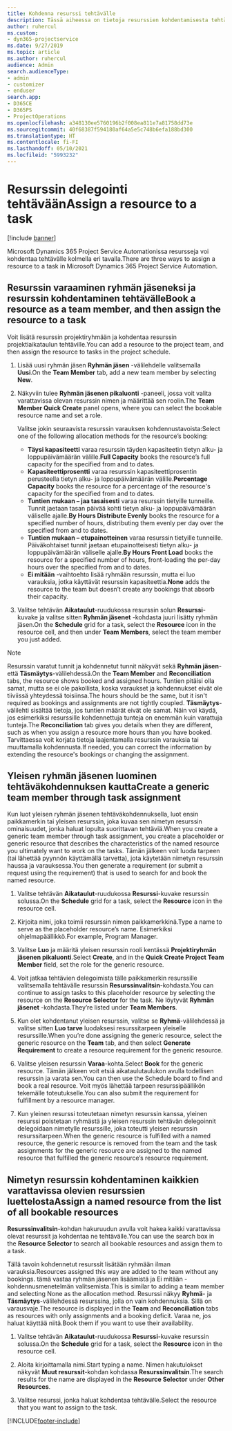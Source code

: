 ```yaml
---
title: Kohdenna resurssi tehtävälle
description: Tässä aiheessa on tietoja resurssien kohdentamisesta tehtäville.
author: ruhercul
ms.custom:
- dyn365-projectservice
ms.date: 9/27/2019
ms.topic: article
ms.author: ruhercul
audience: Admin
search.audienceType:
- admin
- customizer
- enduser
search.app:
- D365CE
- D365PS
- ProjectOperations
ms.openlocfilehash: a348130ee5760196b2f008ea811e7a81758dd73e
ms.sourcegitcommit: 40f68387f594180af64a5e5c748b6efa188bd300
ms.translationtype: HT
ms.contentlocale: fi-FI
ms.lasthandoff: 05/10/2021
ms.locfileid: "5993232"
---
```

# <a name="assign-a-resource-to-a-task"></a><span data-ttu-id="bef3f-103">Resurssin delegointi tehtävään</span><span class="sxs-lookup"><span data-stu-id="bef3f-103">Assign a resource to a task</span></span>

[!include [banner](../includes/psa-now-project-operations.md)]

<span data-ttu-id="bef3f-104">Microsoft Dynamics 365 Project Service Automationissa resursseja voi kohdentaa tehtävälle kolmella eri tavalla.</span><span class="sxs-lookup"><span data-stu-id="bef3f-104">There are three ways to assign a resource to a task in Microsoft Dynamics 365 Project Service Automation.</span></span>

## <a name="book-a-resource-as-a-team-member-and-then-assign-the-resource-to-a-task"></a><span data-ttu-id="bef3f-105">Resurssin varaaminen ryhmän jäseneksi ja resurssin kohdentaminen tehtävälle</span><span class="sxs-lookup"><span data-stu-id="bef3f-105">Book a resource as a team member, and then assign the resource to a task</span></span>

<span data-ttu-id="bef3f-106">Voit lisätä resurssin projektiryhmään ja kohdentaa resurssin projektiaikataulun tehtäville.</span><span class="sxs-lookup"><span data-stu-id="bef3f-106">You can add a resource to the project team, and then assign the resource to tasks in the project schedule.</span></span>

1. <span data-ttu-id="bef3f-107">Lisää uusi ryhmän jäsen **Ryhmän jäsen** -välilehdelle valitsemalla **Uusi**.</span><span class="sxs-lookup"><span data-stu-id="bef3f-107">On the **Team Member** tab, add a new team member by selecting **New**.</span></span> 

2. <span data-ttu-id="bef3f-108">Näkyviin tulee **Ryhmän jäsenen pikaluonti** -paneeli, jossa voit valita varattavissa olevan resurssin nimen ja määrittää sen roolin.</span><span class="sxs-lookup"><span data-stu-id="bef3f-108">The **Team Member Quick Create** panel opens, where you can select the bookable resource name and set a role.</span></span> 

    <span data-ttu-id="bef3f-109">Valitse jokin seuraavista resurssin varauksen kohdennustavoista:</span><span class="sxs-lookup"><span data-stu-id="bef3f-109">Select one of the following allocation methods for the resource’s booking:</span></span>

    - <span data-ttu-id="bef3f-110">**Täysi kapasiteetti** varaa resurssin täyden kapasiteetin tietyn alku- ja loppupäivämäärän välille.</span><span class="sxs-lookup"><span data-stu-id="bef3f-110">**Full Capacity** books the resource’s full capacity for the specified from and to dates.</span></span>
    - <span data-ttu-id="bef3f-111">**Kapasiteettiprosentti** varaa resurssin kapasiteettiprosentin perusteella tietyn alku- ja loppupäivämäärän välille.</span><span class="sxs-lookup"><span data-stu-id="bef3f-111">**Percentage Capacity** books the resource for a percentage of the resource's capacity for the specified from and to dates.</span></span>
    - <span data-ttu-id="bef3f-112">**Tuntien mukaan – jaa tasaisesti** varaa resurssin tietyille tunneille. Tunnit jaetaan tasan päivää kohti tietyn alku- ja loppupäivämäärän väliselle ajalle.</span><span class="sxs-lookup"><span data-stu-id="bef3f-112">**By Hours Distribute Evenly** books the resource for a specified number of hours, distributing them evenly per day over the specified from and to dates.</span></span>
    - <span data-ttu-id="bef3f-113">**Tuntien mukaan – etupainotteinen** varaa resurssin tietyille tunneille. Päiväkohtaiset tunnit jaetaan etupainotteisesti tietyn alku- ja loppupäivämäärän väliselle ajalle.</span><span class="sxs-lookup"><span data-stu-id="bef3f-113">**By Hours Front Load** books the resource for a specified number of hours, front-loading the per-day hours over the specified from and to dates.</span></span>
    - <span data-ttu-id="bef3f-114">**Ei mitään** -vaihtoehto lisää ryhmään resurssin, mutta ei luo varauksia, jotka käyttävät resurssin kapasiteettia.</span><span class="sxs-lookup"><span data-stu-id="bef3f-114">**None** adds the resource to the team but doesn’t create any bookings that absorb their capacity.</span></span>

3. <span data-ttu-id="bef3f-115">Valitse tehtävän **Aikataulut**-ruudukossa resurssin solun **Resurssi**-kuvake ja valitse sitten **Ryhmän jäsenet** -kohdasta juuri lisätty ryhmän jäsen.</span><span class="sxs-lookup"><span data-stu-id="bef3f-115">On the **Schedule** grid for a task, select the **Resource** icon in the resource cell, and then under **Team Members**, select the team member you just added.</span></span> 

> [!NOTE]
> <span data-ttu-id="bef3f-116">Resurssin varatut tunnit ja kohdennetut tunnit näkyvät sekä **Ryhmän jäsen**- että **Täsmäytys**-välilehdessä.</span><span class="sxs-lookup"><span data-stu-id="bef3f-116">On the **Team Member** and **Reconciliation** tabs, the resource shows booked and assigned hours.</span></span> <span data-ttu-id="bef3f-117">Tuntien pitäisi olla samat, mutta se ei ole pakollista, koska varaukset ja kohdennukset eivät ole tiiviissä yhteydessä toisiinsa.</span><span class="sxs-lookup"><span data-stu-id="bef3f-117">The hours should be the same, but it isn't required as bookings and assignments are not tightly coupled.</span></span> <span data-ttu-id="bef3f-118">**Täsmäytys**-välilehti sisältää tietoja, jos tuntien määrät eivät ole samat. Näin voi käydä, jos esimerkiksi resurssille kohdennettuja tunteja on enemmän kuin varattuja tunteja.</span><span class="sxs-lookup"><span data-stu-id="bef3f-118">The **Reconciliation** tab gives you details when they are different, such as when you assign a resource more hours than you have booked.</span></span> <span data-ttu-id="bef3f-119">Tarvittaessa voit korjata tietoja laajentamalla resurssin varauksia tai muuttamalla kohdennusta.</span><span class="sxs-lookup"><span data-stu-id="bef3f-119">If needed, you can correct the information by extending the resource's bookings or changing the assignment.</span></span>

## <a name="create-a-generic-team-member-through-task-assignment"></a><span data-ttu-id="bef3f-120">Yleisen ryhmän jäsenen luominen tehtäväkohdennuksen kautta</span><span class="sxs-lookup"><span data-stu-id="bef3f-120">Create a generic team member through task assignment</span></span>

<span data-ttu-id="bef3f-121">Kun luot yleisen ryhmän jäsenen tehtäväkohdennuksella, luot ensin paikkamerkin tai yleisen resurssin, joka kuvaa sen nimetyn resurssin ominaisuudet, jonka haluat lopulta suorittavan tehtäviä.</span><span class="sxs-lookup"><span data-stu-id="bef3f-121">When you create a generic team member through task assignment, you create a placeholder or generic resource that describes the characteristics of the named resource you ultimately want to work on the tasks.</span></span> <span data-ttu-id="bef3f-122">Tämän jälkeen voit luoda tarpeen (tai lähettää pyynnön käyttämällä tarvetta), jota käytetään nimetyn resurssin haussa ja varauksessa.</span><span class="sxs-lookup"><span data-stu-id="bef3f-122">You then generate a requirement (or submit a request using the requirement) that is used to search for and book the named resource.</span></span>

1. <span data-ttu-id="bef3f-123">Valitse tehtävän **Aikataulut**-ruudukossa **Resurssi**-kuvake resurssin solussa.</span><span class="sxs-lookup"><span data-stu-id="bef3f-123">On the **Schedule** grid for a task, select the **Resource** icon in the resource cell.</span></span>

2. <span data-ttu-id="bef3f-124">Kirjoita nimi, joka toimii resurssin nimen paikkamerkkinä.</span><span class="sxs-lookup"><span data-stu-id="bef3f-124">Type a name to serve as the placeholder resource’s name.</span></span> <span data-ttu-id="bef3f-125">Esimerkiksi ohjelmapäällikkö.</span><span class="sxs-lookup"><span data-stu-id="bef3f-125">For example, Program Manager.</span></span>

3. <span data-ttu-id="bef3f-126">Valitse **Luo** ja määritä yleisen resurssin rooli kentässä **Projektiryhmän jäsenen pikaluonti**.</span><span class="sxs-lookup"><span data-stu-id="bef3f-126">Select **Create**, and in the **Quick Create Project Team Member** field, set the role for the generic resource.</span></span>

4. <span data-ttu-id="bef3f-127">Voit jatkaa tehtävien delegoimista tälle paikkamerkin resurssille valitsemalla tehtävälle resurssin **Resurssinvalitsin**-kohdasta.</span><span class="sxs-lookup"><span data-stu-id="bef3f-127">You can continue to assign tasks to this placeholder resource by selecting the resource on the **Resource Selector** for the task.</span></span> <span data-ttu-id="bef3f-128">Ne löytyvät **Ryhmän jäsenet** -kohdasta.</span><span class="sxs-lookup"><span data-stu-id="bef3f-128">They’re listed under **Team Members**.</span></span>

5. <span data-ttu-id="bef3f-129">Kun olet kohdentanut yleisen resurssin, valitse se **Ryhmä**-välilehdessä ja valitse sitten **Luo tarve** luodaksesi resurssitarpeen yleiselle resurssille.</span><span class="sxs-lookup"><span data-stu-id="bef3f-129">When you’re done assigning the generic resource, select the generic resource on the **Team** tab, and then select **Generate Requirement** to create a resource requirement for the generic resource.</span></span>

6. <span data-ttu-id="bef3f-130">Valitse yleisen resurssin **Varaa**-kohta.</span><span class="sxs-lookup"><span data-stu-id="bef3f-130">Select **Book** for the generic resource.</span></span> <span data-ttu-id="bef3f-131">Tämän jälkeen voit etsiä aikataulutaulukon avulla todellisen resurssin ja varata sen.</span><span class="sxs-lookup"><span data-stu-id="bef3f-131">You can then use the Schedule board to find and book a real resource.</span></span> <span data-ttu-id="bef3f-132">Voit myös lähettää tarpeen resurssipäällikön tekemälle toteutukselle.</span><span class="sxs-lookup"><span data-stu-id="bef3f-132">You can also submit the requirement for fulfillment by a resource manager.</span></span>

7. <span data-ttu-id="bef3f-133">Kun yleinen resurssi toteutetaan nimetyn resurssin kanssa, yleinen resurssi poistetaan ryhmästä ja yleisen resurssin tehtävän delegoinnit delegoidaan nimetylle resurssille, joka toteutti yleisen resurssin resurssitarpeen.</span><span class="sxs-lookup"><span data-stu-id="bef3f-133">When the generic resource is fulfilled with a named resource, the generic resource is removed from the team and the task assignments for the generic resource are assigned to the named resource that fulfilled the generic resource’s resource requirement.</span></span>

## <a name="assign-a-named-resource-from-the-list-of-all-bookable-resources"></a><span data-ttu-id="bef3f-134">Nimetyn resurssin kohdentaminen kaikkien varattavissa olevien resurssien luettelosta</span><span class="sxs-lookup"><span data-stu-id="bef3f-134">Assign a named resource from the list of all bookable resources</span></span>

<span data-ttu-id="bef3f-135">**Resurssinvalitsin**-kohdan hakuruudun avulla voit hakea kaikki varattavissa olevat resurssit ja kohdentaa ne tehtävälle.</span><span class="sxs-lookup"><span data-stu-id="bef3f-135">You can use the search box in the **Resource Selector** to search all bookable resources and assign them to a task.</span></span>

<span data-ttu-id="bef3f-136">Tällä tavoin kohdennetut resurssit lisätään ryhmään ilman varauksia.</span><span class="sxs-lookup"><span data-stu-id="bef3f-136">Resources assigned this way are added to the team without any bookings.</span></span> <span data-ttu-id="bef3f-137">tämä vastaa ryhmän jäsenen lisäämistä ja Ei mitään -kohdennusmenetelmän valitsemista.</span><span class="sxs-lookup"><span data-stu-id="bef3f-137">This is similar to adding a team member and selecting None as the allocation method.</span></span> <span data-ttu-id="bef3f-138">Resurssi näkyy **Ryhmä**- ja **Täsmäytys**-välilehdessä resurssina, jolla on vain kohdennuksia. Sillä on varausvaje.</span><span class="sxs-lookup"><span data-stu-id="bef3f-138">The resource is displayed in the **Team** and **Reconciliation** tabs as resources with only assignments and a booking deficit.</span></span> <span data-ttu-id="bef3f-139">Varaa ne, jos haluat käyttää niitä.</span><span class="sxs-lookup"><span data-stu-id="bef3f-139">Book them if you want to use their availability.</span></span>

1. <span data-ttu-id="bef3f-140">Valitse tehtävän **Aikataulut**-ruudukossa **Resurssi**-kuvake resurssin solussa.</span><span class="sxs-lookup"><span data-stu-id="bef3f-140">On the **Schedule** grid for a task, select the **Resource** icon in the resource cell.</span></span>

2. <span data-ttu-id="bef3f-141">Aloita kirjoittamalla nimi.</span><span class="sxs-lookup"><span data-stu-id="bef3f-141">Start typing a name.</span></span> <span data-ttu-id="bef3f-142">Nimen hakutulokset näkyvät **Muut resurssit**-kohdan kohdassa **Resurssinvalitsin**.</span><span class="sxs-lookup"><span data-stu-id="bef3f-142">The search results for the name are displayed in the **Resource Selector** under **Other Resources**.</span></span>

3. <span data-ttu-id="bef3f-143">Valitse resurssi, jonka haluat kohdentaa tehtävälle.</span><span class="sxs-lookup"><span data-stu-id="bef3f-143">Select the resource that you want to assign to the task.</span></span>



[!INCLUDE[footer-include](../includes/footer-banner.md)]